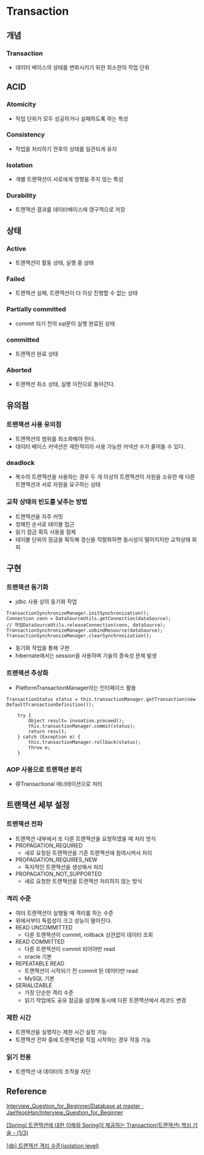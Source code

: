 # Transaction

## 개념

### Transaction

- 데이터 베이스의 상태를 변화시키기 위한 최소한의 작업 단위

## ACID

### Atomicity

- 작업 단위가 모두 성공하거나 실패하도록 하는 특성

### Consistency

- 작업을 처리하기 전후의 상태를 일관되게 유지

### Isolation

- 개별 트랜잭션이 서로에게 영향을 주지 않는 특성

### Durability

- 트랜잭션 결과를 데이터베이스에 영구적으로 저장

## 상태

### Active

- 트랜잭션이 활동 상태, 실행 중 상태

### Failed

- 트랜잭션 실패, 트랜잭션이 더 이상 진행할 수 없는 상태

### Partially committed

- commit 되기 전의 sql문이 실행 완료된 상태

### committed

- 트랜잭션 완료 상태

### Aborted

- 트랜잭션 취소 상태, 실행 이전으로 돌아간다.

## 유의점

### 트랜잭션 사용 유의점

- 트랜잭션의 범위를 최소화해야 한다.
- 데이터 베이스 커넥션은 제한적이라 사용 가능한 커넥션 수가 줄어들 수 있다.

### deadlock

- 복수의 트랜잭션을 사용하는 경우 두 개 이상의 트랜잭션이 자원을 소유한 채 다른 트랜잭션과 서로 자원을 요구하는 상태

### 교착 상태의 빈도를 낮추는 방법

- 트랜잭션을 자주 커밋
- 정해진 순서로 테이블 접근
- 읽기 잠금 획득 사용을 절제
- 테이블 단위의 잠금을 획득해 갱신을 직렬화하면 동시성이 떨어지지만 교착상태 회피

## 구현

### 트랜잭션 동기화

- jdbc 사용 상의 동기화 작업

```
TransactionSynchronizeManager.initSynchronization();
Connection conn = DataSourceUtils.getConnection(dataSource);
// 작업DataSourceUtils.releaseConnection(conn, dataSource);
TransactionSynchronizeManager.unbindResource(dataSource);
TransactionSynchronizeManager.clearSynchronization();

```

- 동기화 작업을 통해 구현
- hibernate에서는 session을 사용하며 기술의 종속성 문제 발생

### 트랜잭션 추상화

- PlatformTransactionManager라는 인터페이스 활용

```
TransactionStatus status = this.transactionManager.getTransaction(new DefaultTransactionDefinition());

	try {
		Object result= invoation.proceed();
		this.transactionManager.commit(status);
		return result;
	} catch (Exception e) {
		this.transactionManager.rollback(status);
		throw e;
	}

```

### AOP 사용으로 트랜잭션 분리

- @Transactional 애너테이션으로 처리

## 트랜잭션 세부 설정

### 트랜잭션 전파

- 트랜잭션 내부에서 또 다른 트랜잭션을 요청하였을 때 처리 방식
- PROPAGATION_REQUIRED
    - 새로 요청된 트랜잭션을 기존 트랜잭션에 참여시켜서 처리
- PROPAGATION_REQUIRES_NEW
    - 독자적인 트랜잭션을 생성해서 처리
- PROPAGATION_NOT_SUPPORTED
    - 새로 요청한 트랜잭션을 트랜잭션 처리하지 않는 방식

### 격리 수준

- 여러 트랜잭션이 실행될 때 격리를 하는 수준
- 위에서부터 독립성이 크고 성능이 떨어진다.
- READ UNCOMMITTED
    - 다른 트랜잭션이 commit, rollback 상관없이 데이터 조회
- READ COMMITTED
    - 다른 트랜잭션이 commit 되어야만 read
    - oracle 기본
- REPEATABLE READ
    - 트랜잭션이 시작되기 전 commit 된 데이터만 read
    - MySQL 기본
- SERIALIZABLE
    - 가장 단순한 격리 수준
    - 읽기 작업에도 공유 잠금을 설정해 동시에 다른 트랜잭션에서 레코드 변경

### 제한 시간

- 트랜잭션을 실행하는 제한 시간 설정 가능
- 트랜잭션 전파 중에 트랜잭션을 직접 시작하는 경우 작동 가능

### 읽기 전용

- 트랜잭션 내 데이터의 조작을 차단

## Reference

[Interview_Question_for_Beginner/Database at master · JaeYeopHan/Interview_Question_for_Beginner](https://github.com/JaeYeopHan/Interview_Question_for_Beginner/tree/master/Database#transaction)

[[Spring] 트랜잭션에 대한 이해와 Spring이 제공하는 Transaction(트랜잭션) 핵심 기술 - (1/3)](https://mangkyu.tistory.com/154)

[[db] 트랜잭션 격리 수준(isolation level)](https://joont92.github.io/db/%ED%8A%B8%EB%9E%9C%EC%9E%AD%EC%85%98-%EA%B2%A9%EB%A6%AC-%EC%88%98%EC%A4%80-isolation-level/)